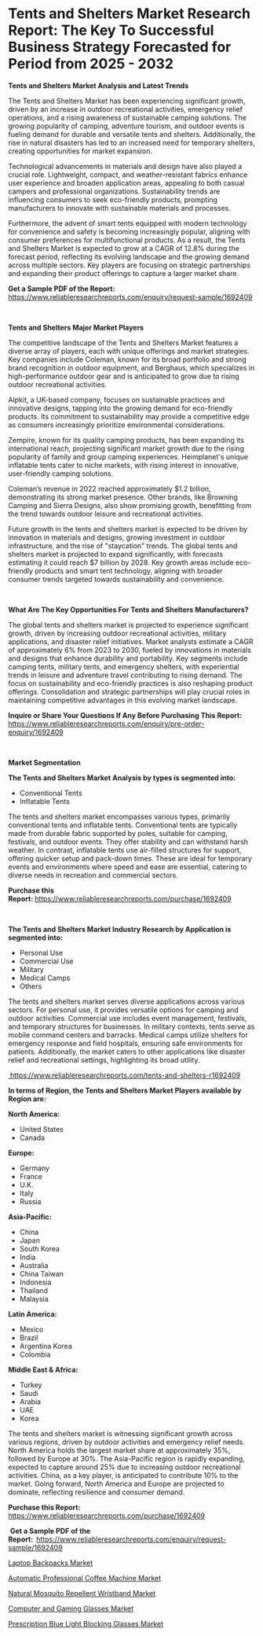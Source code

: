 <p><h1>Tents and Shelters Market Research Report: The Key To Successful Business Strategy Forecasted for Period from 2025 - 2032</h1></p><p><strong>Tents and Shelters Market Analysis and Latest Trends</strong></p>
<p><p>The Tents and Shelters Market has been experiencing significant growth, driven by an increase in outdoor recreational activities, emergency relief operations, and a rising awareness of sustainable camping solutions. The growing popularity of camping, adventure tourism, and outdoor events is fueling demand for durable and versatile tents and shelters. Additionally, the rise in natural disasters has led to an increased need for temporary shelters, creating opportunities for market expansion. </p><p>Technological advancements in materials and design have also played a crucial role. Lightweight, compact, and weather-resistant fabrics enhance user experience and broaden application areas, appealing to both casual campers and professional organizations. Sustainability trends are influencing consumers to seek eco-friendly products, prompting manufacturers to innovate with sustainable materials and processes.</p><p>Furthermore, the advent of smart tents equipped with modern technology for convenience and safety is becoming increasingly popular, aligning with consumer preferences for multifunctional products. As a result, the Tents and Shelters Market is expected to grow at a CAGR of 12.8% during the forecast period, reflecting its evolving landscape and the growing demand across multiple sectors. Key players are focusing on strategic partnerships and expanding their product offerings to capture a larger market share.</p></p>
<p><strong>Get a Sample PDF of the Report:&nbsp;</strong> <a href="https://www.reliableresearchreports.com/enquiry/request-sample/1692409?utm_campaign=102&utm_medium=2&utm_source=Github&utm_content=ia&utm_term=09022025&utm_id=tents-and-shelters">https://www.reliableresearchreports.com/enquiry/request-sample/1692409</a></p>
<p>&nbsp;</p>
<p><strong>Tents and Shelters Major Market Players</strong></p>
<p><p>The competitive landscape of the Tents and Shelters Market features a diverse array of players, each with unique offerings and market strategies. Key companies include Coleman, known for its broad portfolio and strong brand recognition in outdoor equipment, and Berghaus, which specializes in high-performance outdoor gear and is anticipated to grow due to rising outdoor recreational activities.</p><p>Alpkit, a UK-based company, focuses on sustainable practices and innovative designs, tapping into the growing demand for eco-friendly products. Its commitment to sustainability may provide a competitive edge as consumers increasingly prioritize environmental considerations.</p><p>Zempire, known for its quality camping products, has been expanding its international reach, projecting significant market growth due to the rising popularity of family and group camping experiences. Heimplanet's unique inflatable tents cater to niche markets, with rising interest in innovative, user-friendly camping solutions.</p><p>Coleman’s revenue in 2022 reached approximately $1.2 billion, demonstrating its strong market presence. Other brands, like Browning Camping and Sierra Designs, also show promising growth, benefitting from the trend towards outdoor leisure and recreational activities.</p><p>Future growth in the tents and shelters market is expected to be driven by innovation in materials and designs, growing investment in outdoor infrastructure, and the rise of "staycation" trends. The global tents and shelters market is projected to expand significantly, with forecasts estimating it could reach $7 billion by 2028. Key growth areas include eco-friendly products and smart tent technology, aligning with broader consumer trends targeted towards sustainability and convenience.</p></p>
<p>&nbsp;</p>
<p><strong>What Are The Key Opportunities For Tents and Shelters Manufacturers?</strong></p>
<p><p>The global tents and shelters market is projected to experience significant growth, driven by increasing outdoor recreational activities, military applications, and disaster relief initiatives. Market analysts estimate a CAGR of approximately 6% from 2023 to 2030, fueled by innovations in materials and designs that enhance durability and portability. Key segments include camping tents, military tents, and emergency shelters, with experiential trends in leisure and adventure travel contributing to rising demand. The focus on sustainability and eco-friendly practices is also reshaping product offerings. Consolidation and strategic partnerships will play crucial roles in maintaining competitive advantages in this evolving market landscape.</p></p>
<p><strong>Inquire or Share Your Questions If Any Before Purchasing This Report:</strong> <a href="https://www.reliableresearchreports.com/enquiry/pre-order-enquiry/1692409?utm_campaign=102&utm_medium=2&utm_source=Github&utm_content=ia&utm_term=09022025&utm_id=tents-and-shelters">https://www.reliableresearchreports.com/enquiry/pre-order-enquiry/1692409</a></p>
<p>&nbsp;</p>
<p><strong>Market Segmentation</strong></p>
<p><strong>The Tents and Shelters Market Analysis by types is segmented into:</strong></p>
<p><ul><li>Conventional Tents</li><li>Inflatable Tents</li></ul></p>
<p><p>The tents and shelters market encompasses various types, primarily conventional tents and inflatable tents. Conventional tents are typically made from durable fabric supported by poles, suitable for camping, festivals, and outdoor events. They offer stability and can withstand harsh weather. In contrast, inflatable tents use air-filled structures for support, offering quicker setup and pack-down times. These are ideal for temporary events and environments where speed and ease are essential, catering to diverse needs in recreation and commercial sectors.</p></p>
<p><strong>Purchase this Report:&nbsp;</strong><a href="https://www.reliableresearchreports.com/purchase/1692409?utm_campaign=102&utm_medium=2&utm_source=Github&utm_content=ia&utm_term=09022025&utm_id=tents-and-shelters">https://www.reliableresearchreports.com/purchase/1692409</a></p>
<p>&nbsp;</p>
<p><strong>The Tents and Shelters Market Industry Research by Application is segmented into:</strong></p>
<p><ul><li>Personal Use</li><li>Commercial Use</li><li>Military</li><li>Medical Camps</li><li>Others</li></ul></p>
<p><p>The tents and shelters market serves diverse applications across various sectors. For personal use, it provides versatile options for camping and outdoor activities. Commercial use includes event management, festivals, and temporary structures for businesses. In military contexts, tents serve as mobile command centers and barracks. Medical camps utilize shelters for emergency response and field hospitals, ensuring safe environments for patients. Additionally, the market caters to other applications like disaster relief and recreational settings, highlighting its broad utility.</p></p>
<p><a href="https://www.reliableresearchreports.com/tents-and-shelters-r1692409?utm_campaign=102&utm_medium=2&utm_source=Github&utm_content=ia&utm_term=09022025&utm_id=tents-and-shelters">&nbsp;https://www.reliableresearchreports.com/tents-and-shelters-r1692409</a></p>
<p><strong>In terms of Region, the Tents and Shelters Market Players available by Region are:</strong></p>
<p>
    <p> <strong> North America: </strong>
        <ul>
            <li>United States</li>
            <li>Canada</li>
        </ul>
        </p> 
    <p> <strong> Europe: </strong>
        <ul>
            <li>Germany</li>
            <li>France</li>
            <li>U.K.</li>
            <li>Italy</li>
            <li>Russia</li>
        </ul>
        </p> 
    <p> <strong> Asia-Pacific: </strong>
        <ul>
            <li>China</li>
            <li>Japan</li>
            <li>South Korea</li>
            <li>India</li>
            <li>Australia</li>
            <li>China Taiwan</li>
            <li>Indonesia</li>
            <li>Thailand</li>
            <li>Malaysia</li>
        </ul>
        </p> 
    <p> <strong> Latin America: </strong>
        <ul>
            <li>Mexico</li>
            <li>Brazil</li>
            <li>Argentina Korea</li>
            <li>Colombia</li>
        </ul>
        </p> 
    <p> <strong> Middle East & Africa: </strong>
        <ul>
            <li>Turkey</li>
            <li>Saudi</li>
            <li>Arabia</li>
            <li>UAE</li>
            <li>Korea</li>
        </ul>
    </p>
    </p>
<p><p>The tents and shelters market is witnessing significant growth across various regions, driven by outdoor activities and emergency relief needs. North America holds the largest market share at approximately 35%, followed by Europe at 30%. The Asia-Pacific region is rapidly expanding, expected to capture around 25% due to increasing outdoor recreational activities. China, as a key player, is anticipated to contribute 10% to the market. Going forward, North America and Europe are projected to dominate, reflecting resilience and consumer demand.</p></p>
<p><strong>Purchase this Report: </strong><a href="https://www.reliableresearchreports.com/purchase/1692409?utm_campaign=102&utm_medium=2&utm_source=Github&utm_content=ia&utm_term=09022025&utm_id=tents-and-shelters">https://www.reliableresearchreports.com/purchase/1692409</a></p>
<p>&nbsp;<strong>Get a Sample PDF of the Report:&nbsp;&nbsp;</strong><a href="https://www.reliableresearchreports.com/enquiry/request-sample/1692409?utm_campaign=102&utm_medium=2&utm_source=Github&utm_content=ia&utm_term=09022025&utm_id=tents-and-shelters">https://www.reliableresearchreports.com/enquiry/request-sample/1692409</a></p>
<p><strong></strong></p>
<p><p><a href="https://github.com/uramalorr/Market-Research-Report-List-1/blob/main/laptop-backpacks-market.md?utm_campaign=102&utm_medium=2&utm_source=Github&utm_content=ia&utm_term=09022025&utm_id=tents-and-shelters">Laptop Backpacks Market</a></p><p><a href="https://github.com/aistraasinyo/Market-Research-Report-List-1/blob/main/automatic-professional-coffee-machine-market.md?utm_campaign=102&utm_medium=2&utm_source=Github&utm_content=ia&utm_term=09022025&utm_id=tents-and-shelters">Automatic Professional Coffee Machine Market</a></p><p><a href="https://github.com/gamuoodhub/Market-Research-Report-List-1/blob/main/natural-mosquito-repellent-wristband-market.md?utm_campaign=102&utm_medium=2&utm_source=Github&utm_content=ia&utm_term=09022025&utm_id=tents-and-shelters">Natural Mosquito Repellent Wristband Market</a></p><p><a href="https://github.com/penecorodz74/Market-Research-Report-List-1/blob/main/computer-and-gaming-glasses-market.md?utm_campaign=102&utm_medium=2&utm_source=Github&utm_content=ia&utm_term=09022025&utm_id=tents-and-shelters">Computer and Gaming Glasses Market</a></p><p><a href="https://github.com/sadimsamid/Market-Research-Report-List-1/blob/main/prescription-blue-light-blocking-glasses-market.md?utm_campaign=102&utm_medium=2&utm_source=Github&utm_content=ia&utm_term=09022025&utm_id=tents-and-shelters">Prescription Blue Light Blocking Glasses Market</a></p></p>